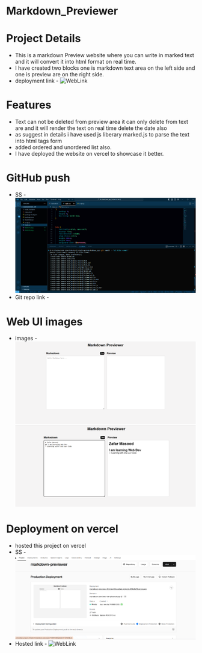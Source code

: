 ﻿# Markdown_Previewer
 # Project Details
 * This is a markdown Preview website where you can write in marked text and it will convert it into html format on real time.
 * I have created two blocks one is markdown text area on the left side and one is preview are on the right side.
 * deployment link - ![WebLink](<https://markdown-previewer-juc1714rc-zafars-projects-0f2e9a75.vercel.app/>)

# Features 
* Text can not be deleted from preview area it can only delete from text are and it will render the text on real time delete the date also
* as suggest in details i have used js liberary marked.js to parse the text into html tags form
* added ordered and unordered list also.
* I have deployed the website on vercel to showcase it better.


# GitHub push 
* SS - ![image1](<GitHub_push_SS.png>)
* Git repo link - 

# Web UI images
* images - ![WebUI](<WebUI1.png>) ![WebUI](<WebUI2.png>)

# Deployment on vercel
* hosted this project on vercel
* SS - ![SS](<Vercel Deployment.png>)
* Hosted link - ![WebLink](<https://markdown-previewer-juc1714rc-zafars-projects-0f2e9a75.vercel.app/>)
